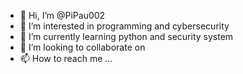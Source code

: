 - 👋 Hi, I’m @PiPau002
- 👀 I’m interested in programming and cybersecurity
- 🌱 I’m currently learning python and security system
- 💞️ I’m looking to collaborate on
- 📫 How to reach me ...

<!---
PiPau002/PiPau002 is a ✨ special ✨ repository because its `README.md` (this file) appears on your GitHub profile.
You can click the Preview link to take a look at your changes.
--->

